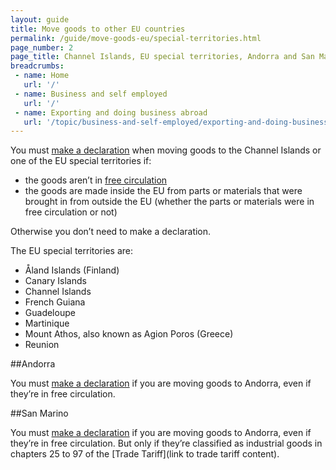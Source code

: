 ```yaml
---
layout: guide
title: Move goods to other EU countries
permalink: /guide/move-goods-eu/special-territories.html
page_number: 2
page_title: Channel Islands, EU special territories, Andorra and San Marino
breadcrumbs:
 - name: Home
   url: '/'
 - name: Business and self employed
   url: '/'
 - name: Exporting and doing business abroad
   url: '/topic/business-and-self-employed/exporting-and-doing-business-abroad.html'   
---
```


You must [make a declaration](/link) when moving goods to the Channel Islands or one of the EU special territories if:

- the goods aren’t in [free circulation](/move-goods-eu/when-to-make-declaration.html)
- the goods are made inside the EU from parts or materials that were brought in from outside the EU (whether the parts or materials were in free circulation or not)

Otherwise you don’t need to make a declaration.

The EU special territories are:

- Åland Islands (Finland)   
- Canary Islands  
- Channel Islands  
- French Guiana  
- Guadeloupe  
- Martinique  
- Mount Athos, also known as Agion Poros (Greece)  
- Reunion  

##Andorra

You must [make a declaration](/link) if you are moving goods to Andorra, even if they’re in free circulation.

##San Marino

You must [make a declaration](/link) if you are moving goods to Andorra, even if they’re in free circulation. But only if they’re classified as industrial goods in chapters 25 to 97 of the [Trade Tariff](link to trade tariff content).
